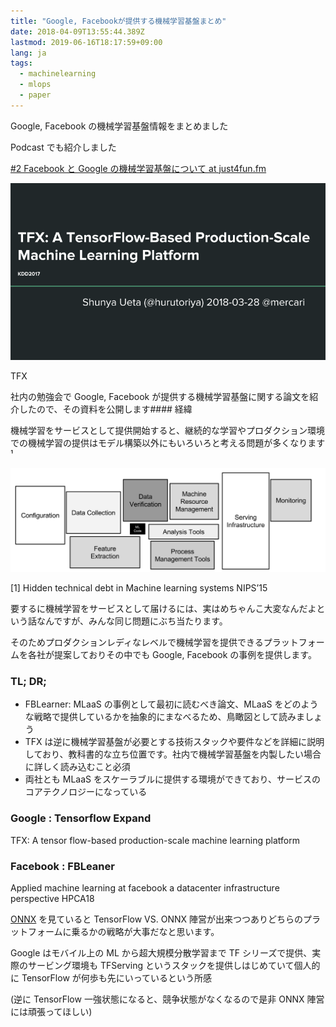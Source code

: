 ```yaml
---
title: "Google, Facebookが提供する機械学習基盤まとめ"
date: 2018-04-09T13:55:44.389Z
lastmod: 2019-06-16T18:17:59+09:00
lang: ja
tags:
  - machinelearning
  - mlops
  - paper
---
```


Google, Facebook の機械学習基盤情報をまとめました

Podcast でも紹介しました

[#2 Facebook と Google の機械学習基盤について at just4fun.fm](https://anchor.fm/hurutoriya/episodes/2-Facebook-Google-ek6gm7/a-a58em8)

![image](/posts/2018-04-09/images/1.gif)

TFX

社内の勉強会で Google, Facebook が提供する機械学習基盤に関する論文を紹介したので、その資料を公開します#### 経緯

機械学習をサービスとして提供開始すると、継続的な学習やプロダクション環境での機械学習の提供はモデル構築以外にもいろいろと考える問題が多くなります ¹

![image](/posts/2018-04-09/images/2.png)

[1] Hidden technical debt in Machine learning systems NIPS’15

要するに機械学習をサービスとして届けるには、実はめちゃんこ大変なんだよという話なんですが、みんな同じ問題にぶち当たります。

そのためプロダクションレディなレベルで機械学習を提供できるプラットフォームを各社が提案しておりその中でも Google, Facebook の事例を提供します。

### TL; DR;

- FBLearner: MLaaS の事例として最初に読むべき論文、MLaaS をどのような戦略で提供しているかを抽象的にまなべるため、鳥瞰図として読みましょう
- TFX は逆に機械学習基盤が必要とする技術スタックや要件などを詳細に説明しており、教科書的な立ち位置です。社内で機械学習基盤を内製したい場合に詳しく読み込むこと必須
- 両社とも MLaaS をスケーラブルに提供する環境ができており、サービスのコアテクノロジーになっている

### Google : Tensorflow Expand

TFX: A tensor flow-based production-scale machine learning platform

### Facebook : FBLeaner

Applied machine learning at facebook a datacenter infrastructure perspective HPCA18

[ONNX](https://onnx.ai/) を見ていると TensorFlow VS. ONNX 陣営が出来つつありどちらのプラットフォームに乗るかの戦略が大事だなと思います。

Google はモバイル上の ML から超大規模分散学習まで TF シリーズで提供、実際のサービング環境も TFServing というスタックを提供しはじめていて個人的に TensorFlow が何歩も先にいっているという所感

(逆に TensorFlow 一強状態になると、競争状態がなくなるので是非 ONNX 陣営には頑張ってほしい)

